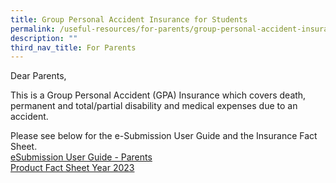 ```yaml
---
title: Group Personal Accident Insurance for Students
permalink: /useful-resources/for-parents/group-personal-accident-insurance-for-students/
description: ""
third_nav_title: For Parents
---
```

Dear Parents,  
  
This is a Group Personal Accident (GPA) Insurance which covers death, permanent and total/partial disability and medical expenses due to an accident.&nbsp;  
  
Please see below for the e-Submission User Guide and the Insurance Fact Sheet.  
[eSubmission User Guide - Parents](/files/eSubmission%20User%20Guide%20-%20Parents.pdf) <br>
[Product Fact Sheet Year 2023](/files/product%20fact%20sheet%20year%202023.pdf)